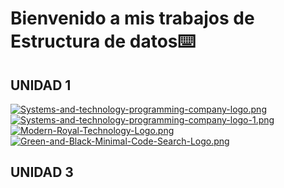 # Bienvenido a mis trabajos de Estructura de datos⌨️
## UNIDAD 1
[![Systems-and-technology-programming-company-logo.png](https://i.postimg.cc/XYLhLPL6/Systems-and-technology-programming-company-logo.png)](https://github.com/JavieraAMartinez/EstructuradedatosJavier/blob/main/MemoriaEstatica.py)
[![Systems-and-technology-programming-company-logo-1.png](https://i.postimg.cc/cJjF5G82/Systems-and-technology-programming-company-logo-1.png)](https://github.com/JavieraAMartinez/EstructuradedatosJavier/blob/main/MemoriaDinamica.py)
[![Modern-Royal-Technology-Logo.png](https://i.postimg.cc/PxZdpwxH/Modern-Royal-Technology-Logo.png)](https://github.com/JavieraAMartinez/VectoresYMatrices)
[![Green-and-Black-Minimal-Code-Search-Logo.png](https://i.postimg.cc/cHY5GStG/Green-and-Black-Minimal-Code-Search-Logo.png)](https://github.com/JavieraAMartinez/Fibonacci-Ejercicicio/blob/main/fibonacciejer.py)
## UNIDAD 3
